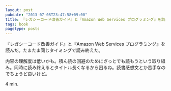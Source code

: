 ```yaml
---
layout: post
pubdate: "2013-07-08T23:47:58+09:00"
title: 『レガシーコード改善ガイド』と『Amazon Web Services プログラミング』を読んだ
tags: book
pagetype: posts
---
```

『レガシーコード改善ガイド』と『Amazon Web Services プログラミング』を読んだ。たまたま同じタイミングで読み終えた。

内容の理解度は低いかも。積ん読の回避のためにざっとでも読もうという取り組み。同時に読み終えるとタイトル長くなるから困るね。読書感想文とか苦手なのでちょうど良いけど。

4 min.
